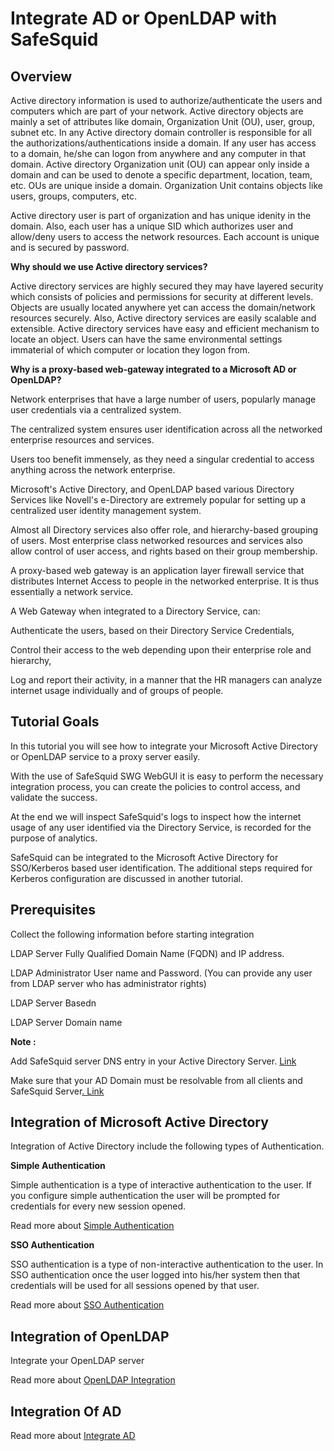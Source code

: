 # Integrate AD or OpenLDAP with SafeSquid

## Overview

Active directory information is used to authorize/authenticate the users and computers which are part of your network. Active directory objects are mainly a set of attributes like domain, Organization Unit (OU), user, group, subnet etc. In any Active directory domain controller is responsible for all the authorizations/authentications inside a domain. If any user has access to a domain, he/she can logon from anywhere and any computer in that domain. Active directory Organization unit (OU) can appear only inside a domain and can be used to denote a specific department, location, team, etc. OUs are unique inside a domain. Organization Unit contains objects like users, groups, computers, etc.

Active directory user is part of organization and has unique idenity in the domain. Also, each user has a unique SID which authorizes user and allow/deny users to access the network resources. Each account is unique and is secured by password.

**Why should we use Active directory services?**

Active directory services are highly secured they may have layered security which consists of policies and permissions for security at different levels. Objects are usually located anywhere yet can access the domain/network resources securely. Also, Active directory services are easily scalable and extensible. Active directory services have easy and efficient mechanism to locate an object. Users can have the same environmental settings immaterial of which computer or location they logon from.

**Why is a proxy-based web-gateway integrated to a Microsoft AD or OpenLDAP?**

Network enterprises that have a large number of users, popularly manage user credentials via a centralized system.

The centralized system ensures user identification across all the networked enterprise resources and services.

Users too benefit immensely, as they need a singular credential to access anything across the network enterprise.

Microsoft's Active Directory, and OpenLDAP based various Directory Services like Novell's e-Directory are extremely popular for setting up a centralized user identity management system.

Almost all Directory services also offer role, and hierarchy-based grouping of users. Most enterprise class networked resources and services also allow control of user access, and rights based on their group membership.

A proxy-based web gateway is an application layer firewall service that distributes Internet Access to people in the networked enterprise. It is thus essentially a network service.

A Web Gateway when integrated to a Directory Service, can:

Authenticate the users, based on their Directory Service Credentials,

Control their access to the web depending upon their enterprise role and hierarchy,

Log and report their activity, in a manner that the HR managers can analyze internet usage individually and of groups of people.

## Tutorial Goals

In this tutorial you will see how to integrate your Microsoft Active Directory or OpenLDAP service to a proxy server easily.

With the use of SafeSquid SWG WebGUI it is easy to perform the necessary integration process, you can create the policies to control access, and validate the success.

At the end we will inspect SafeSquid's logs to inspect how the internet usage of any user identified via the Directory Service, is recorded for the purpose of analytics.

SafeSquid can be integrated to the Microsoft Active Directory for SSO/Kerberos based user identification. The additional steps required for Kerberos configuration are discussed in another tutorial.

## Prerequisites

Collect the following information before starting integration

LDAP Server Fully Qualified Domain Name (FQDN) and IP address.

LDAP Administrator User name and Password. (You can provide any user from LDAP server who has administrator rights)

LDAP Server Basedn

LDAP Server Domain name

**Note :**

Add SafeSquid server DNS entry in your Active Directory Server. [Link](https://help.safesquid.com/portal/en/kb/articles/add-safesquid-server-dns-entry-in-your-active-directory-server)

Make sure that your AD Domain must be resolvable from all clients and SafeSquid Server[. Link](https://help.safesquid.com/portal/en/kb/articles/validate-ip-addresses-and-the-systems-are-reachable-on-the-network)

## Integration of Microsoft Active Directory

Integration of Active Directory include the following types of Authentication.

**Simple Authentication**

Simple authentication is a type of interactive authentication to the user. If you configure simple authentication the user will be prompted for credentials for every new session opened.

Read more about [Simple Authentication](https://help.safesquid.com/portal/en/kb/articles/integrate-active-directory-for-simple-authentication)

**SSO Authentication**

SSO authentication is a type of non-interactive authentication to the user. In SSO authentication once the user logged into his/her system then that credentials will be used for all sessions opened by that user.

Read more about [SSO Authentication](https://help.safesquid.com/portal/en/kb/articles/integrate-active-directory-for-sso-authentication)

## Integration of OpenLDAP

Integrate your OpenLDAP server

Read more about [OpenLDAP Integration](https://help.safesquid.com/portal/en/kb/articles/integrate-openldap-with-safesquid)

## Integration Of AD

Read more about [Integrate AD](https://help.safesquid.com/portal/en/kb/articles/integrate-ad)
